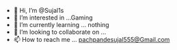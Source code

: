 - 👋 Hi, I’m @Sujal1s
- 👀 I’m interested in ...Gaming
- 🌱 I’m currently learning ... nothing 
- 💞️ I’m looking to collaborate on ...
- 📫 How to reach me ... pachpandesujal555@Gmail.com

<!---
Sujal1s/Sujal1s is a ✨ special ✨ repository because its `README.md` (this file) appears on your GitHub profile.
You can click the Preview link to take a look at your changes.
--->
